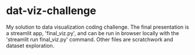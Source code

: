 # dat-viz-challenge
My solution to data visualization coding challenge. The final presentation is a streamlit app, 'final_viz.py', and can be run
in browser locally with the 'streamlit run final_viz.py' command. Other files are scratchwork and dataset exploration.
